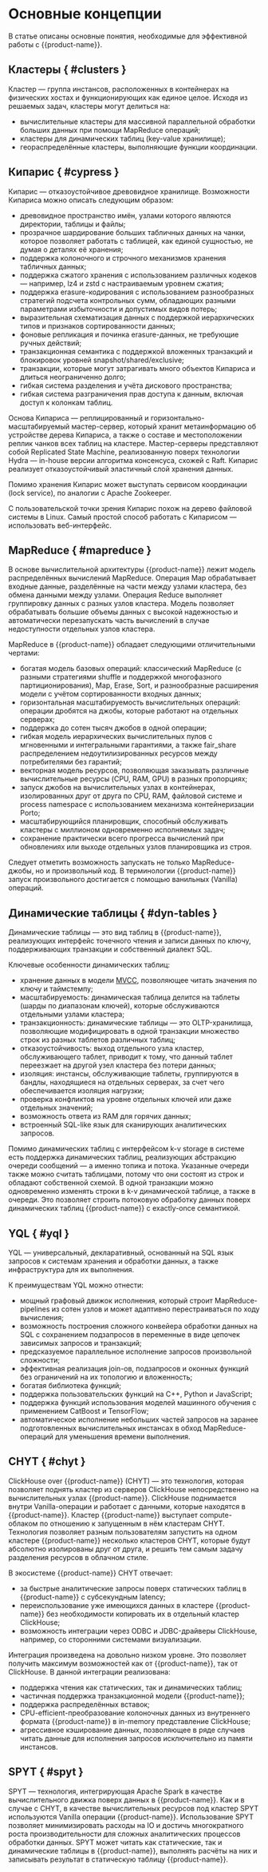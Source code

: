 # Основные концепции 
В статье описаны основные понятия, необходимые для эффективной работы с {{product-name}}.

## Кластеры { #clusters }

Кластер — группа инстансов, расположенных в контейнерах на физических хостах и функционирующих как единое целое.
Исходя из решаемых задач, кластеры могут делиться на: 
* вычислительные кластеры для массивной параллельной обработки больших данных при помощи MapReduce операций;
* кластеры для динамических таблиц (key-value хранилище);
* геораспределённые кластеры, выполняющие функции координации.

## Кипарис { #cypress }

Кипарис — отказоустойчивое древовидное хранилище. Возможности Кипариса можно описать следующим образом:
- древовидное пространство имён, узлами которого являются директории, таблицы и файлы;
- прозрачное шардирование больших табличных данных на чанки, которое позволяет работать с таблицей, как единой сущностью, не думая о деталях её хранения;
- поддержка колоночного и строчного механизмов хранения табличных данных;
- поддержка сжатого хранения с использованием различных кодеков — например, lz4 и zstd с настраиваемым уровнем сжатия;
- поддержка erasure-кодирования с использованием разнообразных стратегий подсчета контрольных сумм, обладающих разными параметрами избыточности и допустимых видов потерь;
- выразительная схематизация данных с поддержкой иерархических типов и признаков сортированности данных;
- фоновые репликация и починка erasure-данных, не требующие ручных действий;
- транзакционная семантика с поддержкой вложенных транзакций и блокировок уровней snapshot/shared/exclusive;
- транзакции, которые могут затрагивать много объектов Кипариса и длиться неограниченно долго;
- гибкая система разделения и учёта дискового пространства;
- гибкая система разграничения прав доступа к данным, включая доступ к колонкам таблиц.

Основа Кипариса — реплицированный и горизонтально-масштабируемый мастер-сервер, который хранит метаинформацию об устройстве дерева Кипариса, а также о составе и местоположении реплик чанков всех таблиц на кластере. Мастер-серверы представляют собой Replicated State Machine, реализованную поверх технологии Hydra — in-house версии алгоритма консенсуса, схожей с Raft.
Кипарис реализует отказоустойчивый эластичный слой хранения данных.

Помимо хранения Кипарис может выступать сервисом координации (lock service), по аналогии с Apache Zookeeper. 

С пользовательской точки зрения Кипарис похож на дерево файловой системы в Linux. Самый простой способ работать с Кипарисом — использовать веб-интерфейс.

## MapReduce { #mapreduce }

В основе вычислительной архитектуры {{product-name}} лежит модель распределённых вычислений MapReduce. Операция Map обрабатывает входные данные, разделённые на части между узлами кластера, без обмена данными между узлами. Операция Reduce выполняет группировку данных с разных узлов кластера.
Модель позволяет обрабатывать большие объемы данных с высокой надежностью и автоматически перезапускать часть вычислений в случае недоступности отдельных узлов кластера.

MapReduce в {{product-name}} обладает следующими отличительными чертами:
- богатая модель базовых операций: классический MapReduce (с разными стратегиями shuffle и поддержкой многофазного партиционирования), Map, Erase, Sort, и разнообразные расширения модели с учётом сортированности входных данных;
- горизонтальная масштабируемость вычислительных операций: операции дробятся на джобы, которые работают на отдельных серверах;
- поддержка до сотен тысяч джобов в одной операции;
- гибкая модель иерархических вычислительных пулов с мгновенными и интегральными гарантиями, а также fair_share распределением недоутилизированных ресурсов между потребителями без гарантий;
- векторная модель ресурсов, позволяющая заказывать различные вычислительные ресурсы (CPU, RAM, GPU) в разных пропорциях;
- запуск джобов на вычислительных узлах в контейнерах, изолированных друг от друга по CPU, RAM, файловой системе и process namespace с использованием механизма контейнеризации Porto;
- масштабирующийся планировщик, способный обслуживать кластеры с миллионом одновременно исполняемых задач;
- сохранение практически всего прогресса вычислений при обновлениях или выходе отдельных узлов планировщика из строя.

Следует отметить возможность запускать не только MapReduce-джобы, но и произвольный код. В терминологии {{product-name}} запуск произвольного достигается с помощью ванильных (Vanilla) операций.

## Динамические таблицы { #dyn-tables }

Динамические таблицы — это вид таблиц в {{product-name}}, реализующих интерфейс точечного чтения и записи данных по ключу, поддерживающих транзакции и собственный диалект SQL. 

Ключевые особенности динамических таблиц:
- хранение данных в модели [MVCC](https://en.wikipedia.org/wiki/Multiversion_concurrency_control), позволяющее читать значения по ключу и таймстемпу;
- масштабируемость: динамическая таблица делится на таблеты (шарды по диапазонам ключей), которые обслуживаются отдельными узлами кластера;
- транзакционность: динамические таблицы — это OLTP-хранилища, позволяющие модифицировать в одной транзакции множество строк из разных таблетов различных таблиц;
- отказоустойчивость: выход отдельного узла кластер, обслуживающего таблет, приводит к тому, что данный таблет переезжает на другой узел кластера без потери данных;
- изоляция: инстансы, обслуживающие таблеты, группируются в бандлы, находящиеся на отдельных серверах, за счет чего обеспечивается изоляция нагрузки;
- проверка конфликтов на уровне отдельных ключей или даже отдельных значений;
- возможность ответа из RAM для горячих данных;
- встроенный SQL-like язык для сканирующих аналитических запросов.

Помимо динамических таблиц с интерфейсом k-v storage в системе есть поддержка динамических таблиц, реализующих абстракцию очереди сообщений — а именно топика и потока. Указанные очереди также можно считать таблицами, потому что они состоят из строк и обладают собственной схемой. В одной транзакции можно одновременно изменять строки в k-v динамической таблице, а также в очереди. Это позволяет строить потоковую обработку данных поверх динамических таблиц {{product-name}} с exactly-once семантикой.

## YQL { #yql }

YQL — универсальный, декларативный, основанный на SQL язык запросов к системам хранения и обработки данных, а также инфраструктура для их выполнения. 

К преимуществам YQL можно отнести:
- мощный графовый движок исполнения, который строит MapReduce-pipelines из сотен узлов и может адаптивно перестраиваться по ходу вычисления;
- возможность построения сложного конвейера обработки данных на SQL с сохранением подзапросов в переменные в виде цепочек зависимых запросов и транзакций;
- предсказуемое параллельное исполнение запросов произвольной сложности;
- эффективная реализация join-ов, подзапросов и оконных функций без ограничений на их топологию и вложенность;
- богатая библиотека функций;
- поддержка пользовательских функций на C++, Python и JavaScript;
- поддержка функций использования моделей машинного обучения с применением CatBoost и TensorFlow;
- автоматическое исполнение небольших частей запросов на заранее подготовленных вычислительных инстансах в обход MapReduce-операций для уменьшения времени выполнения.

## CHYT { #chyt }

ClickHouse over {{product-name}} (CHYT) — это технология, которая позволяет поднять кластер из серверов ClickHouse непосредственно на вычислительных узлах {{product-name}}.
ClickHouse поднимается внутри Vanilla-операции и работает с данными, которые находятся в {{product-name}}. Кластер {{product-name}} выступает compute-облаком по отношению к запущенным в нём кластерам CHYT.
Технология позволяет разным пользователям запустить на одном кластере {{product-name}} несколько кластеров CHYT, которые будут абсолютно изолированы друг от друга, и решить тем самым задачу разделения ресурсов в облачном стиле.

В экосистеме {{product-name}} CHYT отвечает:
- за быстрые аналитические запросы поверх статических таблиц в {{product-name}} с субсекундным latency;
- переиспользование уже имеющихся данных в кластере {{product-name}} без необходимости копировать их в отдельный кластер ClickHouse;
- возможность интеграции через ODBC и JDBC-драйверы ClickHouse, например, со сторонними системами визуализации.

Интеграция произведена на довольно низком уровне. Это позволяет получить максимум возможностей как от {{product-name}}, так от ClickHouse. В данной интеграции реализована:
- поддержка чтения как статических, так и динамических таблиц;
- частичная поддержка транзакционной модели {{product-name}};
- поддержка распределённых вставок;
- CPU-efficient-преобразование колоночных данных из внутреннего формата {{product-name}} в in-memory представление ClickHouse;
- агрессивное кэширование данных, позволяющее в ряде случаев читать данные для исполнения запросов исключительно из памяти инстансов.

## SPYT { #spyt }

SPYT — технология, интегрирующая Apache Spark в качестве вычислительного движка поверх данных в {{product-name}}. Как и в случае с CHYT, в качестве вычислительных ресурсов под кластер SPYT используются Vanilla операции {{product-name}}.
Использование SPYT позволяет минимизировать расходы на IO и достичь многократного роста производительности для сложных аналитических процессов обработки данных.
SPYT может читать как статические, так и динамические таблицы в {{product-name}}, выполнять расчёты на них и записывать результат в статическую таблицу {{product-name}}.



